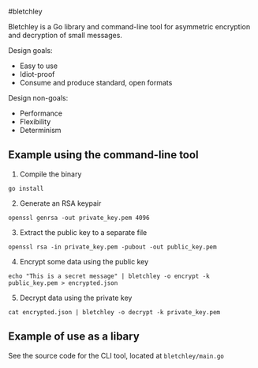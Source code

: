 #bletchley

Bletchley is a Go library and command-line tool for asymmetric encryption and decryption of small messages.

Design goals:
- Easy to use
- Idiot-proof
- Consume and produce standard, open formats

Design non-goals:
- Performance
- Flexibility
- Determinism


## Example using the command-line tool
1. Compile the binary
  ```
  go install
  ```

2. Generate an RSA keypair
  ```
  openssl genrsa -out private_key.pem 4096
  ```

3. Extract the public key to a separate file
  ```
  openssl rsa -in private_key.pem -pubout -out public_key.pem
  ```

4. Encrypt some data using the public key
  ```
  echo "This is a secret message" | bletchley -o encrypt -k public_key.pem > encrypted.json
  ```

5. Decrypt data using the private key
  ```
  cat encrypted.json | bletchley -o decrypt -k private_key.pem
  ```


## Example of use as a libary
See the source code for the CLI tool, located at `bletchley/main.go`
